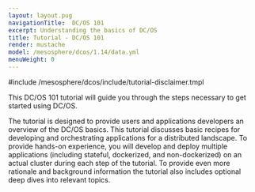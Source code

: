 ```yaml
---
layout: layout.pug
navigationTitle:  DC/OS 101
excerpt: Understanding the basics of DC/OS
title: Tutorial - DC/OS 101
render: mustache
model: /mesosphere/dcos/1.14/data.yml
menuWeight: 0
---
```



#include /mesosphere/dcos/include/tutorial-disclaimer.tmpl

This DC/OS 101 tutorial will guide you through the steps necessary to get started using DC/OS.


The tutorial is designed to provide users and applications developers an overview of the DC/OS basics. This tutorial discusses basic recipes for developing and orchestrating applications for a distributed landscape. To provide hands-on experience, you will develop and deploy multiple applications (including stateful, dockerized, and non-dockerized) on an actual cluster during each step of the tutorial. To provide even more rationale and background information the tutorial also includes optional deep dives into relevant topics.

